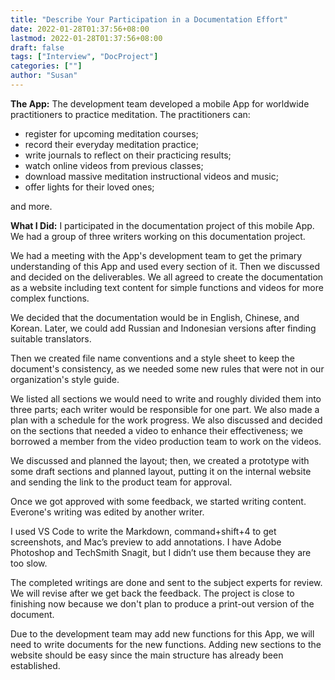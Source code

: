 ```yaml
---
title: "Describe Your Participation in a Documentation Effort"
date: 2022-01-28T01:37:56+08:00
lastmod: 2022-01-28T01:37:56+08:00
draft: false
tags: ["Interview", "DocProject"]
categories: [""]
author: "Susan"
---
```

**The App:** The development team developed a mobile App for worldwide practitioners to practice meditation. The practitioners can:
* register for upcoming meditation courses;
* record their everyday meditation practice;
* write journals to reflect on their practicing results;
* watch online videos from previous classes;
* download massive meditation instructional videos and music;
* offer lights for their loved ones;

and more.

**What I Did:** I participated in the documentation project of this mobile App.
We had a group of three writers working on this documentation project.

We had a meeting with the App's development team to get the primary understanding of this App and used every section of it.
Then we discussed and decided on the deliverables. We all agreed to create the documentation as a website including text content for simple functions and videos for more complex functions. 

We decided that the documentation would be in English, Chinese, and Korean. Later, we could add Russian and Indonesian versions after finding suitable translators.

Then we created file name conventions and a style sheet to keep the document's consistency, as we needed some new rules that were not in our organization's style guide.

We listed all sections we would need to write and roughly divided them into three parts; each writer would be responsible for one part. We also made a plan with a schedule for the work progress. We also discussed and decided on the sections that needed a video to enhance their effectiveness; we borrowed a member from the video production team to work on the videos.

We discussed and planned the layout; then, we created a prototype with some draft sections and planned layout, putting it on the internal website and sending the link to the product team for approval.

Once we got approved with some feedback, we started writing content. Everone's writing was edited by another writer.

I used VS Code to write the Markdown, command+shift+4 to get screenshots, and Mac’s preview to add annotations. I have Adobe Photoshop and TechSmith Snagit, but I didn’t use them because they are too slow.

The completed writings are done and sent to the subject experts for review. We will revise after we get back the feedback. The project is close to finishing now because we don't plan to produce a print-out version of the document.

Due to the development team may add new functions for this App, we will need to write documents for the new functions. Adding new sections to the website should be easy since the main structure has already been established.